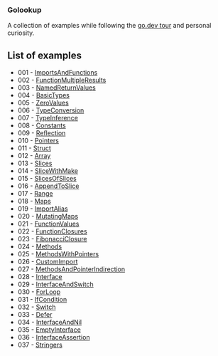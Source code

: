 ### Golookup

A collection of examples while following the [go.dev tour](https://go.dev/tour/) and personal curiosity.

## List of examples

- 001 - [ImportsAndFunctions](./001-ImportsAndFunctions/main.go)
- 002 - [FunctionMultipleResults](./002-FunctionMultipleResults/main.go)
- 003 - [NamedReturnValues](./003-NamedReturnValues/main.go)
- 004 - [BasicTypes](./004-BasicTypes/main.go)
- 005 - [ZeroValues](./005-ZeroValues/main.go)
- 006 - [TypeConversion](./006-TypeConversion/main.go)
- 007 - [TypeInference](./007-TypeInference/main.go)
- 008 - [Constants](./008-Constants/main.go)
- 009 - [Reflection](./009-Reflection/main.go)
- 010 - [Pointers](./010-Pointers/main.go)
- 011 - [Struct](./011-Struct/main.go)
- 012 - [Array](./012-Array/main.go)
- 013 - [Slices](./013-Slices/main.go)
- 014 - [SliceWithMake](./014-SliceWithMake/main.go)
- 015 - [SlicesOfSlices](./015-SlicesOfSlices/main.go)
- 016 - [AppendToSlice](./016-AppendToSlice/main.go)
- 017 - [Range](./017-Range/main.go)
- 018 - [Maps](./018-Maps/main.go)
- 019 - [ImportAlias](./019-ImportAlias/main.go)
- 020 - [MutatingMaps](./020-MutatingMaps/main.go)
- 021 - [FunctionValues](./021-FunctionValues/main.go)
- 022 - [FunctionClosures](./022-FunctionClosures/main.go)
- 023 - [FibonacciClosure](./023-FibonacciClosure/main.go)
- 024 - [Methods](./024-Methods/main.go)
- 025 - [MethodsWithPointers](./025-MethodsWithPointers/main.go)
- 026 - [CustomImport](./026-CustomImport/main.go)
- 027 - [MethodsAndPointerIndirection](./027-MethodsAndPointerIndirection/main.go)
- 028 - [Interface](./028-Interface/main.go)
- 029 - [InterfaceAndSwitch](./029-InterfaceAndSwitch/main.go)
- 030 - [ForLoop](./030-ForLoop/main.go)
- 031 - [IfCondition](./031-IfCondition/main.go)
- 032 - [Switch](./032-Switch/main.go)
- 033 - [Defer](./033-Defer/main.go)
- 034 - [InterfaceAndNil](./034-InterfaceAndNil/main.go)
- 035 - [EmptyInterface](./035-EmptyInterface/main.go)
- 036 - [InterfaceAssertion](./036-InterfaceAssertion/main.go)
- 037 - [Stringers](./037-Stringers/main.go)